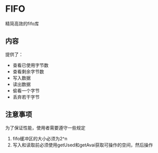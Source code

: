 # FIFO
精简高效的fifo库
## 内容
提供了：
- 查看已使用字节数
- 查看剩余字节数
- 写入数据
- 读出数据
- 偷看一个字节
- 丢弃若干字节
## 注意事项
为了保证性能，使用者需要遵守一些规定
1. fifo缓冲区的大小必须为2^n
2. 写入和读取前必须使用getUsed和getAvai获取可操作的空间，然后操作
